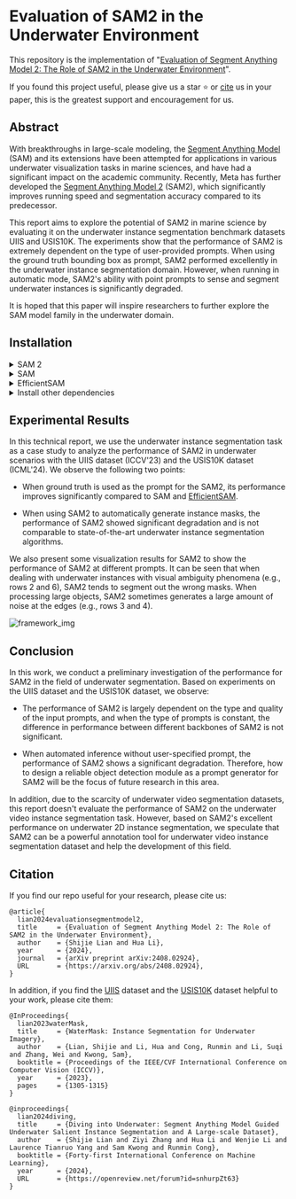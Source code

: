 # Evaluation of SAM2 in the Underwater Environment

This repository is the implementation of "[Evaluation of Segment Anything Model 2: The Role of SAM2 in the Underwater Environment](https://arxiv.org/abs/2408.02924)".

If you found this project useful, please give us a star ⭐️ or [cite](#citation) us in your paper, this is the greatest support and encouragement for us.

## Abstract

With breakthroughs in large-scale modeling, the [Segment Anything Model](https://github.com/facebookresearch/segment-anything) (SAM) and its extensions have been attempted for applications in various underwater visualization tasks in marine sciences, and have had a significant impact on the academic community. Recently, Meta has further developed the [Segment Anything Model 2](https://github.com/facebookresearch/segment-anything-2/tree/main) (SAM2), which significantly improves running speed and segmentation accuracy compared to its predecessor. 

This report aims to explore the potential of SAM2 in marine science by evaluating it on the underwater instance segmentation benchmark datasets UIIS and USIS10K. The experiments show that the performance of SAM2 is extremely dependent on the type of user-provided prompts. When using the ground truth bounding box as prompt, SAM2 performed excellently in the underwater instance segmentation domain. However, when running in automatic mode, SAM2's ability with point prompts to sense and segment underwater instances is significantly degraded.

It is hoped that this paper will inspire researchers to further explore the SAM model family in the underwater domain.

## Installation

<details>
<summary>SAM 2</summary> <br/> 

SAM 2 needs to be installed first before use. The code requires `python>=3.10`, as well as `torch>=2.3.1` and `torchvision>=0.18.1`. Please follow the instructions [here](https://pytorch.org/get-started/locally/) to install both PyTorch and TorchVision dependencies. You can install SAM 2 on a GPU machine using:

```bash
git clone https://github.com/facebookresearch/segment-anything-2.git

cd segment-anything-2; pip install -e .
```

</details>

<details>
<summary>SAM</summary> <br/> 
  
SAM requires `python>=3.8`, as well as `pytorch>=1.7` and `torchvision>=0.8`. Please follow the instructions [here](https://pytorch.org/get-started/locally/) to install both PyTorch and TorchVision dependencies. Installing both PyTorch and TorchVision with CUDA support is strongly recommended.

```
git clone git@github.com:facebookresearch/segment-anything.git

cd segment-anything; pip install -e .
```

</details>

<details>
<summary>EfficientSAM</summary> <br/> 

```
git clone git@github.com:yformer/EfficientSAM.git

cd EfficientSAM; pip install -e .
```

</details>

<details>
<summary>Install other dependencies</summary> <br/> 

```
pip install matplotlib scipy pycocotools
```

</details>


##  Experimental Results
In this technical report, we use the underwater instance segmentation task as a case study to analyze the performance of SAM2 in underwater scenarios with the UIIS dataset (ICCV'23) and the USIS10K dataset (ICML'24). We observe the following two points:

* When ground truth is used as the prompt for the SAM2, its performance improves significantly compared to SAM and [EfficientSAM](https://github.com/yformer/EfficientSAM).
  
* When using SAM2 to automatically generate instance masks, the performance of SAM2 showed significant degradation and is not comparable to state-of-the-art underwater instance segmentation algorithms.

We also present some visualization results for SAM2 to show the performance of SAM2 at different prompts. It can be seen that when dealing with underwater instances with visual ambiguity phenomena (e.g., rows 2 and 6), SAM2 tends to segment out the wrong masks. When processing large objects, SAM2 sometimes generates a large amount of noise at the edges (e.g., rows 3 and 4).

![framework_img](fig/result.png)

## Conclusion

In this work, we conduct a preliminary investigation of the performance for SAM2 in the field of underwater segmentation. Based on experiments on the UIIS dataset and the USIS10K dataset, we observe:

* The performance of SAM2 is largely dependent on the type and quality of the input prompts, and when the type of prompts is constant, the difference in performance between different backbones of SAM2 is not significant.
  
*  When automated inference without user-specified prompt, the performance of SAM2 shows a significant degradation. Therefore, how to design a reliable object detection module as a prompt generator for SAM2 will be the focus of future research in this area.

In addition, due to the scarcity of underwater video segmentation datasets, this report doesn't evaluate the performance of SAM2 on the underwater video instance segmentation task. However, based on SAM2's excellent performance on underwater 2D instance segmentation, we speculate that SAM2 can be a powerful annotation tool for underwater video instance segmentation dataset and help the development of this field.

## Citation
If you find our repo useful for your research, please cite us:
```
@article{
  lian2024evaluationsegmentmodel2,
  title     = {Evaluation of Segment Anything Model 2: The Role of SAM2 in the Underwater Environment}, 
  author    = {Shijie Lian and Hua Li},
  year      = {2024},
  journal   = {arXiv preprint arXiv:2408.02924},
  URL       = {https://arxiv.org/abs/2408.02924}, 
}
```

In addition, if you find the [UIIS](https://github.com/LiamLian0727/WaterMask) dataset and the [USIS10K](https://github.com/LiamLian0727/USIS10K) dataset helpful to your work, please cite them:
```
@InProceedings{
  lian2023waterMask,
  title     = {WaterMask: Instance Segmentation for Underwater Imagery},
  author    = {Lian, Shijie and Li, Hua and Cong, Runmin and Li, Suqi and Zhang, Wei and Kwong, Sam},
  booktitle = {Proceedings of the IEEE/CVF International Conference on Computer Vision (ICCV)},
  year      = {2023},
  pages     = {1305-1315}
}

@inproceedings{
  lian2024diving,
  title     = {Diving into Underwater: Segment Anything Model Guided Underwater Salient Instance Segmentation and A Large-scale Dataset},
  author    = {Shijie Lian and Ziyi Zhang and Hua Li and Wenjie Li and Laurence Tianruo Yang and Sam Kwong and Runmin Cong},
  booktitle = {Forty-first International Conference on Machine Learning},
  year      = {2024},
  URL       = {https://openreview.net/forum?id=snhurpZt63}
}
```
